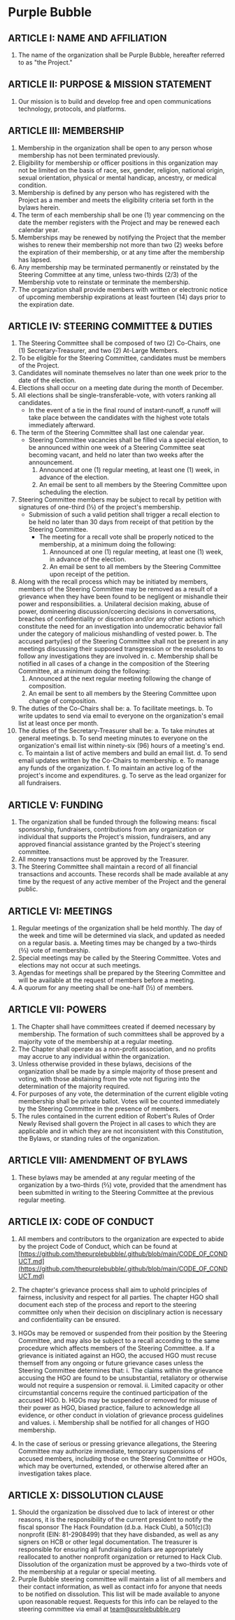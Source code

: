 # Purple Bubble

## ARTICLE I: NAME AND AFFILIATION

1. The name of the organization shall be Purple Bubble, hereafter referred to as "the Project."

## ARTICLE II: PURPOSE & MISSION STATEMENT

1. Our mission is to build and develop free and open communications technology, protocols, and platforms.

## ARTICLE III: MEMBERSHIP

1. Membership in the organization shall be open to any person whose membership has not been terminated previously.
2. Eligibility for membership or officer positions in this organization may not be limited on the basis of race, sex, gender, religion, national origin, sexual orientation, physical or mental handicap, ancestry, or medical condition.
3. Membership is defined by any person who has registered with the Project as a member and meets the eligibility criteria set forth in the bylaws herein.
4. The term of each membership shall be one (1) year commencing on the date the member registers with the Project and may be renewed each calendar year.
5. Memberships may be renewed by notifying the Project that the member wishes to renew their membership not more than two (2) weeks before the expiration of their membership, or at any time after the membership has lapsed.
6. Any membership may be terminated permanently or reinstated by the Steering Committee at any time, unless two-thirds (2/3) of the Membership vote to reinstate or terminate the membership.
7. The organization shall provide members with written or electronic notice of upcoming membership expirations at least fourteen (14) days prior to the expiration date.

## ARTICLE IV: STEERING COMMITTEE & DUTIES

1. The Steering Committee shall be composed of two (2) Co-Chairs, one (1) Secretary-Treasurer, and two (2) At-Large Members.
2. To be eligible for the Steering Committee, candidates must be members of the Project.
3. Candidates will nominate themselves no later than one week prior to the date of the election.
4. Elections shall occur on a meeting date during the month of December.
5. All elections shall be single-transferable-vote, with voters ranking all candidates.
   - In the event of a tie in the final round of instant-runoff, a runoff will take place between the candidates with the highest vote totals immediately afterward.
6. The term of the Steering Committee shall last one calendar year.
   - Steering Committee vacancies shall be filled via a special election, to be announced within one week of a Steering Committee seat becoming vacant, and held no later than two weeks after the announcement.
      1. Announced at one (1) regular meeting, at least one (1) week, in advance of the election.
      2. An email be sent to all members by the Steering Committee upon scheduling the election.
7. Steering Committee members may be subject to recall by petition with signatures of one-third (⅓) of the project's membership.
   - Submission of such a valid petition shall trigger a recall election to be held no later than 30 days from receipt of that petition by the Steering Committee.
      - The meeting for a recall vote shall be properly noticed to the membership, at a minimum doing the following:
         1. Announced at one (1) regular meeting, at least one (1) week, in advance of the election.
         2. An email be sent to all members by the Steering Committee upon receipt of the petition.
8. Along with the recall process which may be initiated by members, members of the Steering Committee may be removed as a result of a grievance when they have been found to be negligent or mishandle their power and responsibilities.
   a. Unilateral decision making, abuse of power, domineering discussion/coercing decisions in conversations, breaches of confidentiality or discretion and/or any other actions which constitute the need for an investigation into undemocratic behavior fall under the category of malicious mishandling of vested power.
   b. The accused party(ies) of the Steering Committee shall not be present in any meetings discussing their supposed transgression or the resolutions to follow any investigations they are involved in.
   c. Membership shall be notified in all cases of a change in the composition of the Steering Committee, at a minimum doing the following:
      1. Announced at the next regular meeting following the change of composition.
      2. An email be sent to all members by the Steering Committee upon change of composition.
9. The duties of the Co-Chairs shall be:
   a. To facilitate meetings.
   b. To write updates to send via email to everyone on the organization's email list at least once per month.
10. The duties of the Secretary-Treasurer shall be:
   a. To take minutes at general meetings.
   b. To send meeting minutes to everyone on the organization's email list within ninety-six (96) hours of a meeting's end.
   c. To maintain a list of active members and build an email list.
   d. To send email updates written by the Co-Chairs to membership.
   e. To manage any funds of the organization.
   f. To maintain an active log of the project's income and expenditures.
   g. To serve as the lead organizer for all fundraisers.

## ARTICLE V: FUNDING

1. The organization shall be funded through the following means: fiscal sponsorship, fundraisers, contributions from any organization or individual that supports the Project's mission, fundraisers, and any approved financial assistance granted by the Project's steering committee.
2. All money transactions must be approved by the Treasurer.
3. The Steering Committee shall maintain a record of all financial transactions and accounts. These records shall be made available at any time by the request of any active member of the Project and the general public.

## ARTICLE VI: MEETINGS

1. Regular meetings of the organization shall be held monthly. The day of the week and time will be determined via slack, and updated as needed on a regular basis.
   a. Meeting times may be changed by a two-thirds (⅔) vote of membership.
2. Special meetings may be called by the Steering Committee. Votes and elections may not occur at such meetings.
3. Agendas for meetings shall be prepared by the Steering Committee and will be available at the request of members before a meeting.
4. A quorum for any meeting shall be one-half (½) of members.

## ARTICLE VII: POWERS

1. The Chapter shall have committees created if deemed necessary by membership. The formation of such committees shall be approved by a majority vote of the membership at a regular meeting.
2. The Chapter shall operate as a non-profit association, and no profits may accrue to any individual within the organization.
3. Unless otherwise provided in these bylaws, decisions of the
   organization shall be made by a simple majority of those present and voting, with those abstaining from the vote not figuring into the determination of the majority required.
4. For purposes of any vote, the determination of the current eligible voting membership shall be private ballot. Votes will be counted immediately by the Steering Committee in the presence of members.
5. The rules contained in the current edition of Robert's Rules of Order Newly Revised shall govern the Project in all cases to which they are applicable and in which they are not inconsistent with this Constitution, the Bylaws, or standing rules of the organization.

## ARTICLE VIII: AMENDMENT OF BYLAWS

1. These bylaws may be amended at any regular meeting of the organization by a two-thirds (⅔) vote, provided that the amendment has been submitted in writing to the Steering Committee at the previous regular meeting.

## ARTICLE IX: CODE OF CONDUCT

1. All members and contributors to the organization are expected to abide by the project Code of Conduct, which can be found at [https://github.com/thepurplebubble/.github/blob/main/CODE_OF_CONDUCT.md](https://github.com/thepurplebubble/.github/blob/main/CODE_OF_CONDUCT.md)

3. The chapter's grievance process shall aim to uphold principles of fairness, inclusivity and respect for all parties. The chapter HGO shall document each step of the process and report to the steering committee only when their decision on disciplinary action is necessary and confidentiality can be ensured.
4. HGOs may be removed or suspended from their position by the Steering Committee, and may also be subject to a recall according to the same procedure which affects members of the Steering Committee.
   a. If a grievance is initiated against an HGO, the accused HGO must recuse themself from any ongoing or future grievance cases unless the Steering Committee determines that:
      i. The claims within the grievance accusing the HGO are found to be unsubstantial, retaliatory or otherwise would not require a suspension or removal.
      ii. Limited capacity or other circumstantial concerns require the continued participation of the accused HGO.
   b. HGOs may be suspended or removed for misuse of their power as HGO, biased practice, failure to acknowledge all evidence, or other conduct in violation of grievance process guidelines and values.
      i. Membership shall be notified for all changes of HGO membership.
5. In the case of serious or pressing grievance allegations, the Steering Committee may authorize immediate, temporary suspensions of accused members, including those on the Steering Committee or HGOs, which may be overturned, extended, or otherwise altered after an investigation takes place.

## ARTICLE X: DISSOLUTION CLAUSE

1. Should the organization be dissolved due to lack of interest or other reasons, it is the responsibility of the current president to notify the fiscal sponsor The Hack Foundation (d.b.a. Hack Club), a 501(c)(3) nonprofit (EIN: 81-2908499) that they have disbanded, as well as any signers on HCB or other legal documentation. The treasurer is responsible for ensuring all fundraising dollars are appropriately reallocated to another nonprofit organization or returned to Hack Club. Dissolution of the organization must be approved by a two-thirds vote of the membership at a regular or special meeting.
2. Purple Bubble steering committee will maintain a list of all members and their contact information, as well as contact info for anyone that needs to be notified on dissolution. This list will be made available to anyone upon reasonable request. Requests for this info can be relayed to the steering committee via email at [team@purplebubble.org](mailto:team@purplebubble.org)
